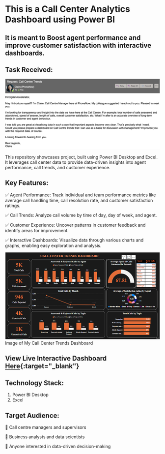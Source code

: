 # **This is a Call Center Analytics Dashboard using Power BI**
## **It is meant to Boost agent performance and improve customer satisfaction with interactive dashboards.**

## **Task Received:**
![Image of Task recieved via Email](https://github.com/Talk2David1/Call_Center_Data_Analysis/blob/main/Tasks%20Email.png)

This repository showcases project, built using Power BI Desktop and Excel. It leverages call center data to provide data-driven insights into agent performance, call trends, and customer experience.

## **Key Features:**
✅ Agent Performance: Track individual and team performance metrics like average call handling time, call resolution rate, and customer satisfaction ratings.

✅ Call Trends: Analyze call volume by time of day, day of week, and agent.

✅ Customer Experience: Uncover patterns in customer feedback and identify areas for improvement.

✅ Interactive Dashboards: Visualize data through various charts and graphs, enabling easy exploration and analysis.

![Call center trends manager](https://github.com/Talk2David1/Call_Center_Data_Analysis/blob/main/Call-center-Dashboard.png)
Image of My Call Center Trends Dashboard

## **View Live Interactive Dashboard [Here](https://app.powerbi.com/groups/me/reports/784c3137-6ba3-4e88-9384-688146131f60/eb6f052cf20f5b8c8aa2?experience=power-bi){:target="_blank"}**

## **Technology Stack:**
1. Power BI Desktop
2. Excel

## **Target Audience:**
🔶 Call centre managers and supervisors

🔶 Business analysts and data scientists

🔶 Anyone interested in data-driven decision-making

